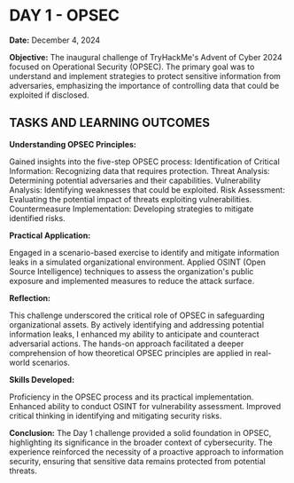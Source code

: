# **DAY 1 - OPSEC**

**Date:** December 4, 2024

**Objective:** The inaugural challenge of TryHackMe's Advent of Cyber 2024 focused on Operational Security (OPSEC). The primary goal was to understand and implement strategies to protect sensitive information from adversaries, emphasizing the importance of controlling data that could be exploited if disclosed.

## TASKS AND LEARNING OUTCOMES

**Understanding OPSEC Principles:**

Gained insights into the five-step OPSEC process:
Identification of Critical Information: Recognizing data that requires protection.
Threat Analysis: Determining potential adversaries and their capabilities.
Vulnerability Analysis: Identifying weaknesses that could be exploited.
Risk Assessment: Evaluating the potential impact of threats exploiting vulnerabilities.
Countermeasure Implementation: Developing strategies to mitigate identified risks.

**Practical Application:**

Engaged in a scenario-based exercise to identify and mitigate information leaks in a simulated organizational environment.
Applied OSINT (Open Source Intelligence) techniques to assess the organization's public exposure and implemented measures to reduce the attack surface.

**Reflection:** 

This challenge underscored the critical role of OPSEC in safeguarding organizational assets. By actively identifying and addressing potential information leaks, I enhanced my ability to anticipate and counteract adversarial actions. The hands-on approach facilitated a deeper comprehension of how theoretical OPSEC principles are applied in real-world scenarios.

**Skills Developed:**

Proficiency in the OPSEC process and its practical implementation.
Enhanced ability to conduct OSINT for vulnerability assessment.
Improved critical thinking in identifying and mitigating security risks.

**Conclusion:** The Day 1 challenge provided a solid foundation in OPSEC, highlighting its significance in the broader context of cybersecurity. The experience reinforced the necessity of a proactive approach to information security, ensuring that sensitive data remains protected from potential threats.
